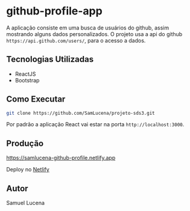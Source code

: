 # github-profile-app

A aplicação consiste em uma busca de usuários do github, assim mostrando alguns dados personalizados. O projeto usa a api do github ``https://api.github.com/users/``, para o acesso a dados.

## Tecnologias Utilizadas

- ReactJS
- Bootstrap

## Como Executar

```bash 
git clone https://github.com/SamLucena/projeto-sds3.git
```
Por padrão a aplicação React vai estar na porta ``http://localhost:3000``.

## Produção
https://samlucena-github-profile.netlify.app

Deploy no [Netlify](https://www.netlify.com)
## Autor
Samuel Lucena
